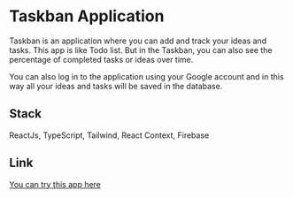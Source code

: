 # Taskban Application

Taskban is an application where you can add and track your ideas and tasks. This app is like Todo list. But in the Taskban, you can also see the percentage of completed tasks or ideas over time.

You can also log in to the application using your Google account and in this way all your ideas and tasks will be saved in the database.

## Stack
ReactJs, TypeScript, Tailwind, React Context, Firebase

## Link
[You can try this app here](https://chic-tapioca-32893e.netlify.app)
